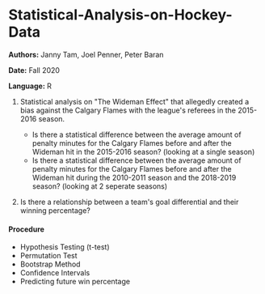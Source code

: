 # Statistical-Analysis-on-Hockey-Data
**Authors:** Janny Tam, Joel Penner, Peter Baran

**Date:** Fall 2020

**Language:** R

1. Statistical analysis on "The Wideman Effect" that allegedly created a bias against the Calgary Flames with the league's referees in the 2015-2016 season. 
    - Is there a statistical difference between the average amount of penalty minutes for the Calgary Flames before and after the Wideman hit in the 2015-2016 season? (looking at a single season)
    - Is there a statistical difference between the average amount of penalty minutes for the Calgary Flames before and after the Wideman hit during the 2010-2011 season and the 2018-2019 season? (looking at 2 seperate seasons)

2. Is there a relationship between a team's goal differential and their winning percentage?

#### Procedure
- Hypothesis Testing (t-test)
- Permutation Test
- Bootstrap Method
- Confidence Intervals
- Predicting future win percentage
